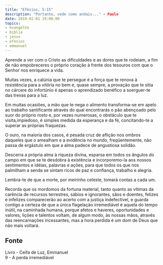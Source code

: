 ```yaml
---
title: "Efésios, 5:15"
description: "Portanto, vede como andais..." - Paulo
date: 2019-02-01 19:00:00
topics: 
- evangelho
- biblia
- jesus
- efesios
- emmanuel
---
```


Aprende a ver com o Cristo as dificuldades e as dores que te rodeiam, a fim de não
empobreceres o próprio coração à frente dos tesouros com que o Senhor nos enriquece a
vida.

Muitas vezes, a calúnia que te persegue é a força que te renova à resistência para a vitória
no bem e, quase sempre, a provação que te sitia no cárcere do infortúnio é apenas o
aprendizado benéfico a soerguer-te das trevas para a luz.

Em muitas ocasiões, a mão que te nega o alimento transforma-se em apelo ao trabalho
santificante através do qual encontrarás o pão abençoado pelo suor do próprio rosto e, por
vezes numerosas, o obstáculo que te visita,impiedoso, é simples medida da esperança e da
fé, concitando-te a superar as próprias fraquezas.

O ouro, na maioria dos casos, é pesada cruz de aflição nos ombros daqueles que o
amealham e a evidência no mundo, freqüentemente, não passa de ergástulo em que a alma
padece de angustiosa solidão.

Descerra a própria alma à riqueza divina, esparsa em todos os ângulos do campo em que se
te desdobra à existência e incorporemo-la aos nossos sentimentos e idéias, palavras e
ações, para que todos os que nos palmilham a senda se sintam ricos de paz e confiança,
trabalho e alegria.

Lembra-te de que a morte, por meirinho celeste, tomará contas a cada um.

Recorda que os mordomos da fortuna material, tanto quanto as vítimas da carência
de recursos terrestres, sábios e ignorantes, sãos e doentes, felizes e infelizes
comparecerão ao acerto com a justiça indefectível, e guarda contigo a certeza de
que a única flagelação irremediável é aquela do tempo inútil, na caminhada
humana, porque afetos e haveres, oportunidades e valores, lições e talentos
voltam, de algum modo, às nossas mãos, através das reencarnações incessantes,
mas a hora perdida é um dom de Deus que não mais voltará.


## Fonte
Livro - Ceifa de Luz, Emmanuel  
9 - A perda irremediável
